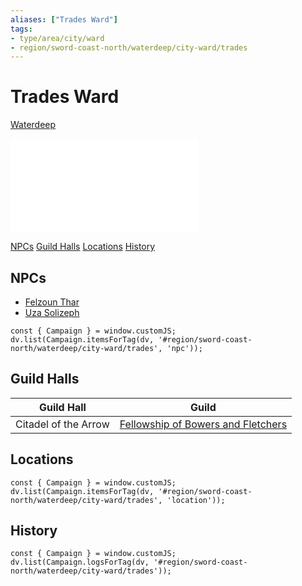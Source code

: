 ```yaml
---
aliases: ["Trades Ward"]
tags: 
- type/area/city/ward
- region/sword-coast-north/waterdeep/city-ward/trades
---
```

# Trades Ward
<span class="subhead">[Waterdeep](../waterdeep.md)</span>

![Trades Ward](../../duet/miscellanea/volos-guide/volos-guide-3-wards.md#Trades%20Ward)


<span class="nav">[NPCs](#NPCs) [Guild Halls](#Guild%20Halls) [Locations](#Locations) [History](#History)</span>

## NPCs
- [Felzoun Thar](felzhouns-folly.md)
- [Uza Solizeph](curiosity-&-satisfaction.md)

```dataviewjs
const { Campaign } = window.customJS;
dv.list(Campaign.itemsForTag(dv, '#region/sword-coast-north/waterdeep/city-ward/trades', 'npc'));
```

## Guild Halls

| Guild Hall | Guild |
|------------|-------|
| Citadel of the Arrow | [Fellowship of Bowers and Fletchers](../groups/guilds-of-waterdeep.md#Fellowship%20of%20Bowers%20and%20Fletchers) |

## Locations

```dataviewjs
const { Campaign } = window.customJS;
dv.list(Campaign.itemsForTag(dv, '#region/sword-coast-north/waterdeep/city-ward/trades', 'location'));
```

## History
```dataviewjs
const { Campaign } = window.customJS;
dv.list(Campaign.logsForTag(dv, '#region/sword-coast-north/waterdeep/city-ward/trades'));
```